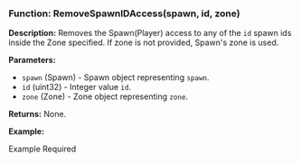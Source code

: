 ### Function: RemoveSpawnIDAccess(spawn, id, zone)

**Description:**
Removes the Spawn(Player) access to any of the `id` spawn ids inside the Zone specified.  If zone is not provided, Spawn's zone is used.

**Parameters:**
- `spawn` (Spawn) - Spawn object representing `spawn`.
- `id` (uint32) - Integer value `id`.
- `zone` (Zone) - Zone object representing `zone`.

**Returns:** None.

**Example:**

Example Required

